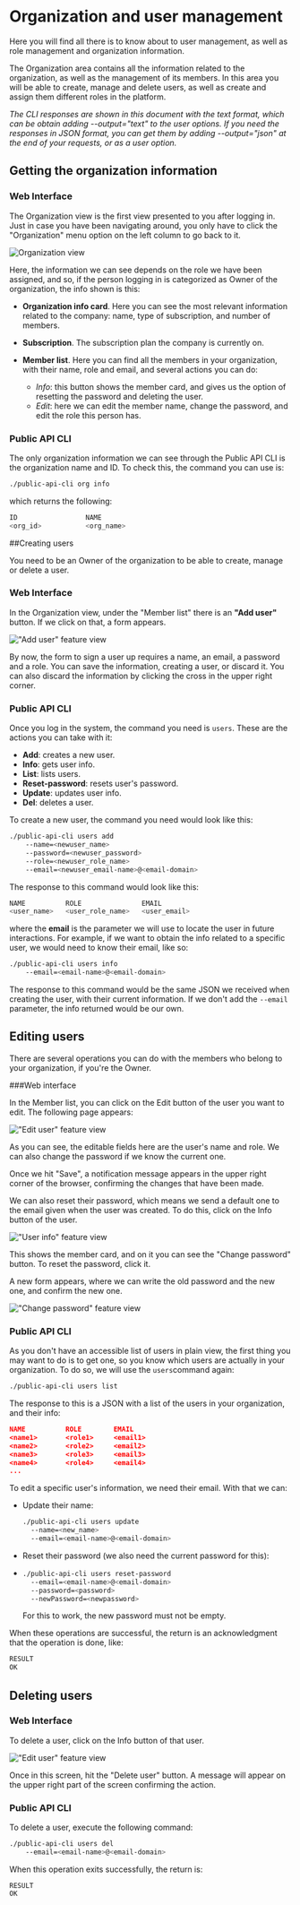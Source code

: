 # Organization and user management

Here you will find all there is to know about to user management, as well as role management and organization information.

The Organization area contains all the information related to the organization, as well as the management of its members. In this area you will be able to create, manage and delete users, as well as create and assign them different roles in the platform.

*The CLI responses are shown in this document with the text format, which can be obtain adding --output="text" to the user options. If you need the responses in JSON format, you can get them by adding --output="json" at the end of your requests, or as a user option.*

## Getting the organization information

### Web Interface

The Organization view is the first view presented to you after logging in. Just in case you have been navigating around, you only have to click the "Organization" menu option on the left column to go back to it.

![Organization view](../.gitbook/assets/org_ppal.png)

Here, the information we can see depends on the role we have been assigned, and so, if the person logging in is categorized as Owner of the organization, the info shown is this:

- **Organization info card**. Here you can see the most relevant information related to the company: name, type of subscription, and number of members.

- **Subscription**. The subscription plan the company is currently on.

- **Member list**. Here you can find all the members in your organization, with their name, role and email, and several actions you can do:

  - *Info*: this button shows the member card, and gives us the option of resetting the password and deleting the user.
  - *Edit*: here we can edit the member name, change the password, and edit the role this person has.

### Public API CLI

The only organization information we can see  through the Public API CLI is the organization name and ID. To check this, the command you can use is:

```bash
./public-api-cli org info
```

which returns the following:

```bash
ID                 NAME
<org_id>		   <org_name>
```

##Creating users

You need to be an Owner of the organization to be able to create, manage or delete a user. 

### Web Interface

In the Organization view, under the "Member list" there is an **"Add user"** button. If we click on that, a form appears.

!["Add user" feature view](../.gitbook/assets/org_add_user.png)

By now, the form to sign a user up requires a name, an email, a password and a role. You can save the information, creating a user, or discard it. You can also discard the information by clicking the cross in the upper right corner.

### Public API CLI

Once you log in the system, the command you need is `users`. These are the actions you can take with it:

- **Add**: creates a new user.
- **Info**: gets user info.
- **List**: lists users.
- **Reset-password**: resets user's password.
- **Update**: updates user info.
- **Del**: deletes a user. 

To create a new user, the command you need would look like this:

```bash
./public-api-cli users add 
	--name=<newuser_name> 
	--password=<newuser_password> 
	--role=<newuser_role_name> 
	--email=<newuser_email-name>@<email-domain>
```

The response to this command would look like this:

```bash
NAME   		  ROLE        		 EMAIL
<user_name>   <user_role_name>   <user_email>
```

where the **email** is the parameter we will use to locate the user in future interactions. For example, if we want to obtain the info related to a specific user, we would need to know their email, like so:

```bash
./public-api-cli users info 
	--email=<email-name>@<email-domain>
```

The response to this command would be the same JSON we received when creating the user, with their current information. If we don't add the `--email` parameter, the info returned would be our own.

## Editing users

There are several operations you can do with the members who belong to your organization, if you're the Owner. 

###Web interface

In the Member list, you can click on the Edit button of the user you want to edit. The following page appears:

!["Edit user" feature view](../.gitbook/assets/org_edit_user.png)

As you can see, the editable fields here are the user's name and role. We can also change the password if we know the current one.

Once we hit "Save", a notification message appears in the upper right corner of the browser, confirming the changes that have been made.

We can also reset their password, which means we send a default one to the email given when the user was created. To do this, click on the Info button of the user.

!["User info" feature view](../.gitbook/assets/org_change_password_prev.png)

This shows the member card, and on it you can see the "Change password" button. To reset the password, click it.

A new form appears, where we can write the old password and the new one, and confirm the new one.

!["Change password" feature view](../.gitbook/assets/org_change_password.png)

### Public API CLI

As you don't have an accessible list of users in plain view, the first thing you may want to do is to get one, so you know which users are actually in your organization. To do so, we will use the `users`command again:

```bash
./public-api-cli users list
```

The response to this is a JSON with a list of the users in your organization, and their info:

```json
NAME          ROLE        EMAIL
<name1>       <role1>     <email1>
<name2>       <role2>     <email2>
<name3>       <role3>     <email3>
<name4>       <role4>     <email4>
...
```

To edit a specific user's information, we need their email. With that we can:

- Update their name:

  ```bash
  ./public-api-cli users update 
  	--name=<new_name> 
  	--email=<email-name>@<email-domain>
  ```

- Reset their password (we also need the current password for this):

- ```bash
  ./public-api-cli users reset-password 
  	--email=<email-name>@<email-domain> 
  	--password=<password> 
  	--newPassword=<newpassword>
  ```

  For this to work, the new password must not be empty.

When these operations are successful, the return is an acknowledgment that the operation is done, like:

```bash
RESULT
OK
```

## Deleting users

### Web Interface

 To delete a user, click on the Info button of that user.

!["Edit user" feature view](../.gitbook/assets/org_delete_user.png)

Once in this screen, hit the "Delete user" button. A message will appear on the upper right part of the screen confirming  the action.

### Public API CLI

To delete a user, execute the following command:

```bash
./public-api-cli users del 
	--email=<email-name>@<email-domain>
```

When this operation exits successfully, the return is:

```
RESULT
OK
```

